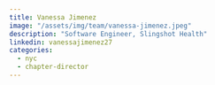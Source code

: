 ```yaml
---
title: Vanessa Jimenez
image: "/assets/img/team/vanessa-jimenez.jpeg"
description: "Software Engineer, Slingshot Health"
linkedin: vanessajimenez27
categories:
  - nyc
  - chapter-director
---
```

